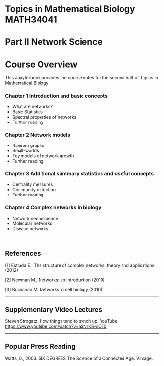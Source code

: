<!-- #region -->
# Topics in Mathematical Biology MATH34041

# Part II Network Science

# Course Overview

This Jupyterbook provides the course notes for the second half of Topics in Mathematical Biology

### Chapter 1 Introduction and basic concepts
   - What are networks?
   - Basic Statistics   
   - Spectral properties of networks
   - Further reading

### Chapter 2 Network models
   - Random graphs
   - Small-worlds
   - Toy models of network growth
   - Further reading

### Chapter 3 Additional summary statistics and useful concepts
   - Centrality measures
   - Community detection
   - Further reading

### Chapter 4 Complex networks in biology
   - Network neuroscience
   - Molecular networks
   - Disease networks
<br>

## References
[1] Estrada E., The structure of complex networks: theory and applications (2012)

[2] Newman M., Networks: an introduction (2010)

[3] Buchanan M. Networks in cell biology (2010)


------
## Supplementary Video Lectures
Steven Strogatz: How things tend to synch up. YouTube. https://www.youtube.com/watch?v=aSNrKS-sCE0


------
## Popular Press Reading
Watts, D., 2003. SIX DEGREES The Science of a Connected Age. Vintage.
